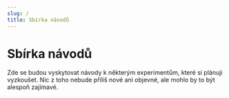```yaml
---
slug: /
title: Sbírka návodů
---
```


# Sbírka návodů

Zde se budou vyskytovat návody k některým experimentům, které si plánuji vyzkoušet. Nic z toho nebude příliš nové ani objevné, ale mohlo by to být alespoň zajímavé.
